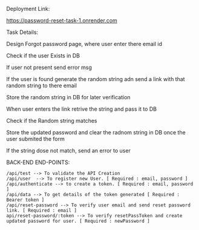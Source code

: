 Deployment Link:

https://password-reset-task-1.onrender.com

Task Details:

Design Forgot password page, where user enter there email id

Check if the user Exists in DB

If user not present send error msg

If the user is found generate the random string adn send a link with that random string to there email

Store the random string in DB for later verification

When user enters the link retrive the string and pass it to DB

Check if the Random string matches

Store the updated password and clear the radnom string in DB once the user submited the form

If the string dose not match, send an error to user

BACK-END END-POINTS:

    /api/test --> To validate the API Creation
    /api/user  --> To register new User. [ Required : email, password ]
    /api/authenticate --> to create a token. [ Required : email, password ]
    /api/data --> To get details of the token generated [ Required : Bearer token ]
    /api/reset-password --> To verify user email and send reset password link. [ Required : email ]
    api/reset-password/:token --> To verify resetPassToken and create updated password for user. [ Required : newPassword ]
